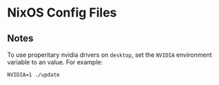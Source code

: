 # NixOS Config Files

## Notes

To use properitary nvidia drivers on `desktop`, set the `NVIDIA` environment
variable to an value. For example:
```
NVIDIA=1 ./update
```
